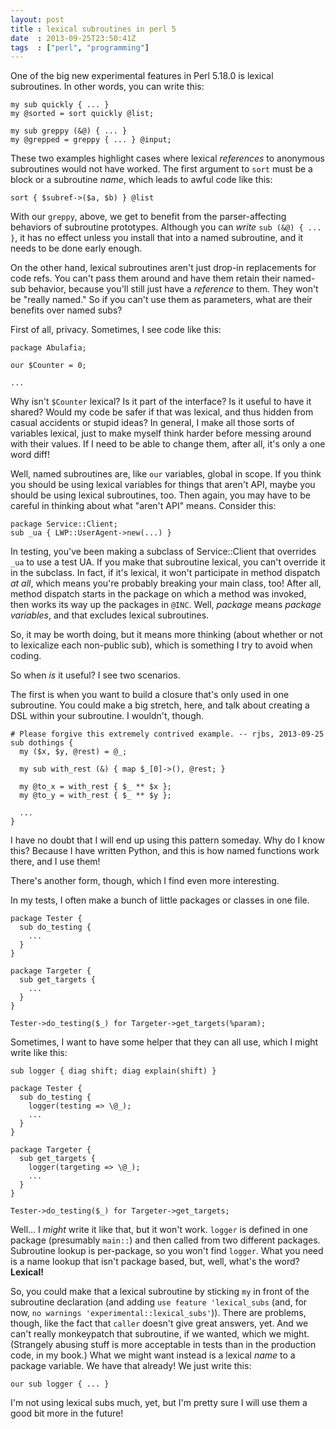 ```yaml
---
layout: post
title : lexical subroutines in perl 5
date  : 2013-09-25T23:50:41Z
tags  : ["perl", "programming"]
---
```

One of the big new experimental features in Perl 5.18.0 is lexical subroutines.
In other words, you can write this:

    my sub quickly { ... }
    my @sorted = sort quickly @list;

    my sub greppy (&@) { ... }
    my @grepped = greppy { ... } @input;

These two examples highlight cases where lexical *references* to anonymous
subroutines would not have worked.  The first argument to `sort` must be a
block or a subroutine *name*, which leads to awful code like this:

    sort { $subref->($a, $b) } @list

With our `greppy`, above, we get to benefit from the parser-affecting behaviors
of subroutine prototypes.  Although you can *write* `sub (&@) { ... }`, it has
no effect unless you install that into a named subroutine, and it needs to be
done early enough.

On the other hand, lexical subroutines aren't just drop-in replacements for
code refs.  You can't pass them around and have them retain their
named-sub behavior, because you'll still just have a *reference* to them.  They won't be "really named."  So if you
can't use them as parameters, what are their benefits over named subs?

First of all, privacy.  Sometimes, I see code like this:

    package Abulafia;

    our $Counter = 0;

    ...

Why isn't `$Counter` lexical?  Is it part of the interface?  Is it useful to
have it shared?  Would my code be safer if that was lexical, and thus hidden
from casual accidents or stupid ideas?  In general, I make all those sorts of
variables lexical, just to make myself think harder before messing around with
their values.  If I need to be able to change them, after all, it's only a one
word diff!

Well, named subroutines are, like `our` variables, global in scope.  If you
think you should be using lexical variables for things that aren't API, maybe
you should be using lexical subroutines, too.  Then again, you may have to be
careful in thinking about what "aren't API" means.  Consider this:

    package Service::Client;
    sub _ua { LWP::UserAgent->new(...) }

In testing, you've been making a subclass of Service::Client that overrides
`_ua` to use a test UA.  If you make that subroutine lexical, you can't
override it in the subclass.  In fact, if it's lexical, it won't participate in
method dispatch *at all*, which means you're probably breaking your main class,
too!  After all, method dispatch starts in the package on which a method was
invoked, then works its way up the packages in `@INC`.  Well, *package* means
*package variables*, and that excludes lexical subroutines.

So, it may be worth doing, but it means more thinking (about whether or not to
lexicalize each non-public sub), which is something I try to avoid when coding.

So when *is* it useful?  I see two scenarios.

The first is when you want to build a closure that's only used in one
subroutine.  You could make a big stretch, here, and talk about creating a DSL
within your subroutine.  I wouldn't, though.

    # Please forgive this extremely contrived example. -- rjbs, 2013-09-25
    sub dothings {
      my ($x, $y, @rest) = @_;

      my sub with_rest (&) { map $_[0]->(), @rest; }

      my @to_x = with_rest { $_ ** $x };
      my @to_y = with_rest { $_ ** $y };

      ...
    }

I have no doubt that I will end up using this pattern someday.  Why do I know
this?  Because I have written Python, and this is how named functions work
there, and I use them!

There's another form, though, which I find even more interesting.

In my tests, I often make a bunch of little packages or classes in one file.

    package Tester {
      sub do_testing {
        ...
      }
    }

    package Targeter {
      sub get_targets {
        ...
      }
    }

    Tester->do_testing($_) for Targeter->get_targets(%param);

Sometimes, I want to have some helper that they can all use, which I might
write like this:

    sub logger { diag shift; diag explain(shift) }

    package Tester {
      sub do_testing {
        logger(testing => \@_);
        ...
      }
    }

    package Targeter {
      sub get_targets {
        logger(targeting => \@_);
        ...
      }
    }

    Tester->do_testing($_) for Targeter->get_targets;

Well… I *might* write it like that, but it won't work.  `logger` is defined in
one package (presumably `main::`) and then called from two different packages.
Subroutine lookup is per-package, so you won't find `logger`.  What you need is
a name lookup that isn't package based, but, well, what's the word?
**Lexical!**

So, you could make that a lexical subroutine by sticking `my` in front of the
subroutine declaration (and adding `use feature 'lexical_subs` (and, for now,
`no warnings 'experimental::lexical_subs'`)).  There are problems, though, like
the fact that `caller` doesn't give great answers, yet.  And we can't really
monkeypatch that subroutine, if we wanted, which we might.  (Strangely abusing
stuff is more acceptable in tests than in the production code, in my book.)
What we might want instead is a lexical *name* to a package variable.  We have
that already!  We just write this:

    our sub logger { ... }

I'm not using lexical subs much, yet, but I'm pretty sure I will use them a
good bit more in the future!

